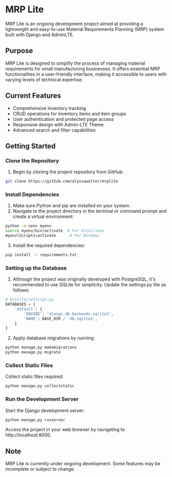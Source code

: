 # MRP Lite

MRP Lite is an ongoing development project aimed at providing a lightweight and easy-to-use Material Requirements Planning (MRP) system built with Django and AdminLTE.

## Purpose

MRP Lite is designed to simplify the process of managing material requirements for small manufacturing businesses. It offers essential MRP functionalities in a user-friendly interface, making it accessible to users with varying levels of technical expertise.

## Current Features
- Comprehensive inventory tracking
- CRUD operations for inventory items and item groups
- User authentication and protected page access
- Responsive design with Admin-LTE Theme
- Advanced search and filter capabilities

## Getting Started

### Clone the Repository

1. Begin by cloning the project repository from GitHub:
  ```bash
  git clone https://github.com/alyssawalter/mrplite
```
### Install Dependencies
1. Make sure Python and pip are installed on your system.
2. Navigate to the project directory in the terminal or command prompt and create a virtual environment:
 ```bash
 python -m venv myenv
 source myenv/bin/activate  # For Unix/Linux
 myenv\Scripts\activate      # For Windows
 ```
3. Install the required dependencies:
  ```bash
  pip install -r requirements.txt
  ```
### Setting up the Database
1. Although the project was originally developed with PostgreSQL, it's recommended to use SQLite for simplicity. Update the settings.py file as follows:
```python
# mrplite/settings.py
DATABASES = {
    'default': {
        'ENGINE': 'django.db.backends.sqlite3',
        'NAME': BASE_DIR / 'db.sqlite3',
    }
}
```
2. Apply database migrations by running:
```bash
python manage.py makemigrations
python manage.py migrate
```
### Collect Static Files
Collect static files required:
```bash
python manage.py collectstatic
```
### Run the Development Server
Start the Django development server:
```bash
python manage.py runserver
```
Access the project in your web browser by navigating to http://localhost:8000.

## Note
MRP Lite is currently under ongoing development. Some features may be incomplete or subject to change.
